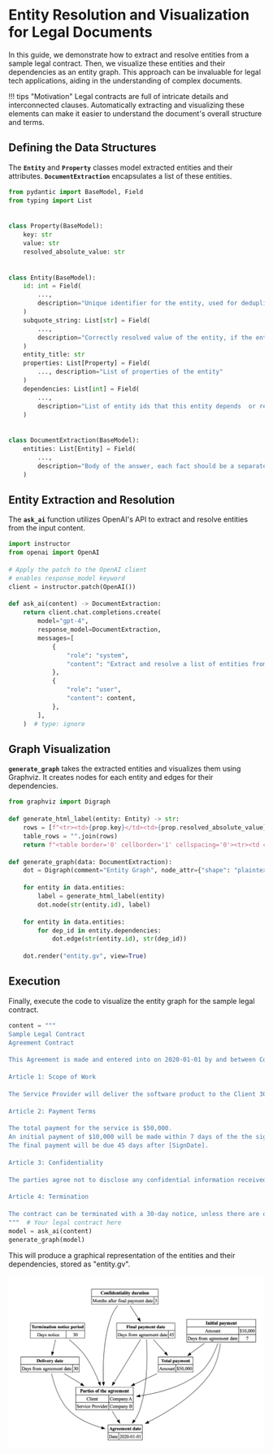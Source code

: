 # Entity Resolution and Visualization for Legal Documents

In this guide, we demonstrate how to extract and resolve entities from a sample legal contract. Then, we visualize these entities and their dependencies as an entity graph. This approach can be invaluable for legal tech applications, aiding in the understanding of complex documents.

!!! tips "Motivation"
Legal contracts are full of intricate details and interconnected clauses. Automatically extracting and visualizing these elements can make it easier to understand the document's overall structure and terms.

## Defining the Data Structures

The **`Entity`** and **`Property`** classes model extracted entities and their attributes. **`DocumentExtraction`** encapsulates a list of these entities.

```python
from pydantic import BaseModel, Field
from typing import List


class Property(BaseModel):
    key: str
    value: str
    resolved_absolute_value: str


class Entity(BaseModel):
    id: int = Field(
        ...,
        description="Unique identifier for the entity, used for deduplication, design a scheme allows multiple entities",
    )
    subquote_string: List[str] = Field(
        ...,
        description="Correctly resolved value of the entity, if the entity is a reference to another entity, this should be the id of the referenced entity, include a few more words before and after the value to allow for some context to be used in the resolution",
    )
    entity_title: str
    properties: List[Property] = Field(
        ..., description="List of properties of the entity"
    )
    dependencies: List[int] = Field(
        ...,
        description="List of entity ids that this entity depends  or relies on to resolve it",
    )


class DocumentExtraction(BaseModel):
    entities: List[Entity] = Field(
        ...,
        description="Body of the answer, each fact should be a separate object with a body and a list of sources",
    )
```

## Entity Extraction and Resolution

The **`ask_ai`** function utilizes OpenAI's API to extract and resolve entities from the input content.

```python
import instructor
from openai import OpenAI

# Apply the patch to the OpenAI client
# enables response_model keyword
client = instructor.patch(OpenAI())

def ask_ai(content) -> DocumentExtraction:
    return client.chat.completions.create(
        model="gpt-4",
        response_model=DocumentExtraction,
        messages=[
            {
                "role": "system",
                "content": "Extract and resolve a list of entities from the following document:",
            },
            {
                "role": "user",
                "content": content,
            },
        ],
    )  # type: ignore
```

## Graph Visualization

**`generate_graph`** takes the extracted entities and visualizes them using Graphviz. It creates nodes for each entity and edges for their dependencies.

```python
from graphviz import Digraph

def generate_html_label(entity: Entity) -> str:
    rows = [f"<tr><td>{prop.key}</td><td>{prop.resolved_absolute_value}</td></tr>" for prop in entity.properties]
    table_rows = "".join(rows)
    return f"<table border='0' cellborder='1' cellspacing='0'><tr><td colspan='2'><b>{entity.entity_title}</b></td></tr>{table_rows}</table>>"

def generate_graph(data: DocumentExtraction):
    dot = Digraph(comment="Entity Graph", node_attr={"shape": "plaintext"})

    for entity in data.entities:
        label = generate_html_label(entity)
        dot.node(str(entity.id), label)

    for entity in data.entities:
        for dep_id in entity.dependencies:
            dot.edge(str(entity.id), str(dep_id))

    dot.render("entity.gv", view=True)
```

## Execution

Finally, execute the code to visualize the entity graph for the sample legal contract.

```python
content = """
Sample Legal Contract
Agreement Contract

This Agreement is made and entered into on 2020-01-01 by and between Company A ("the Client") and Company B ("the Service Provider").

Article 1: Scope of Work

The Service Provider will deliver the software product to the Client 30 days after the agreement date.

Article 2: Payment Terms

The total payment for the service is $50,000.
An initial payment of $10,000 will be made within 7 days of the the signed date.
The final payment will be due 45 days after [SignDate].

Article 3: Confidentiality

The parties agree not to disclose any confidential information received from the other party for 3 months after the final payment date.

Article 4: Termination

The contract can be terminated with a 30-day notice, unless there are outstanding obligations that must be fulfilled after the [DeliveryDate].
"""  # Your legal contract here
model = ask_ai(content)
generate_graph(model)
```

This will produce a graphical representation of the entities and their dependencies, stored as "entity.gv".

![Entity Graph](entity_resolution.png)
